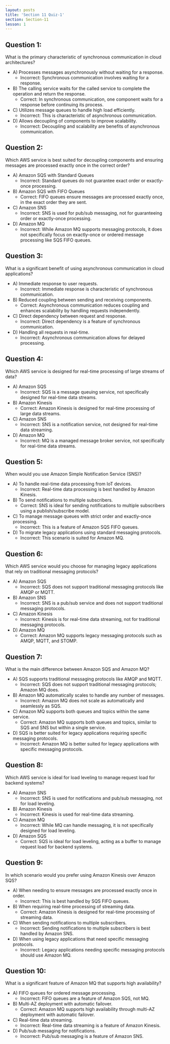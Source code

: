 ```yaml
---
layout: posts
title: 'Section 11 Quiz-1'
section: Section-11
lesson: 1
---
```


<!-- Content Covered Lessons-1 to 5 of Section-11 -->

## Question 1:

What is the primary characteristic of synchronous communication in cloud architectures?

- A) Processes messages asynchronously without waiting for a response.
  - Incorrect: Synchronous communication involves waiting for a response.
- B) The calling service waits for the called service to complete the operation and return the response.
  - Correct: In synchronous communication, one component waits for a response before continuing its process.
- C) Utilizes message queues to handle high load efficiently.
  - Incorrect: This is characteristic of asynchronous communication.
- D) Allows decoupling of components to improve scalability.
  - Incorrect: Decoupling and scalability are benefits of asynchronous communication.

<!-- pagebreak -->

## Question 2:

Which AWS service is best suited for decoupling components and ensuring messages are processed exactly once in the correct order?

- A) Amazon SQS with Standard Queues
  - Incorrect: Standard queues do not guarantee exact order or exactly-once processing.
- B) Amazon SQS with FIFO Queues
  - Correct: FIFO queues ensure messages are processed exactly once, in the exact order they are sent.
- C) Amazon SNS
  - Incorrect: SNS is used for pub/sub messaging, not for guaranteeing order or exactly-once processing.
- D) Amazon MQ
  - Incorrect: While Amazon MQ supports messaging protocols, it does not specifically focus on exactly-once or ordered message processing like SQS FIFO queues.

<!-- pagebreak -->

## Question 3:

What is a significant benefit of using asynchronous communication in cloud applications?

- A) Immediate response to user requests.
  - Incorrect: Immediate response is characteristic of synchronous communication.
- B) Reduced coupling between sending and receiving components.
  - Correct: Asynchronous communication reduces coupling and enhances scalability by handling requests independently.
- C) Direct dependency between request and response.
  - Incorrect: Direct dependency is a feature of synchronous communication.
- D) Handling all requests in real-time.
  - Incorrect: Asynchronous communication allows for delayed processing.

<!-- pagebreak -->

## Question 4:

Which AWS service is designed for real-time processing of large streams of data?

- A) Amazon SQS
  - Incorrect: SQS is a message queuing service, not specifically designed for real-time data streams.
- B) Amazon Kinesis
  - Correct: Amazon Kinesis is designed for real-time processing of large data streams.
- C) Amazon SNS
  - Incorrect: SNS is a notification service, not designed for real-time data streaming.
- D) Amazon MQ
  - Incorrect: MQ is a managed message broker service, not specifically for real-time data streams.

<!-- pagebreak -->

## Question 5:

When would you use Amazon Simple Notification Service (SNS)?

- A) To handle real-time data processing from IoT devices.
  - Incorrect: Real-time data processing is best handled by Amazon Kinesis.
- B) To send notifications to multiple subscribers.
  - Correct: SNS is ideal for sending notifications to multiple subscribers using a publish/subscribe model.
- C) To manage message queues with strict order and exactly-once processing.
  - Incorrect: This is a feature of Amazon SQS FIFO queues.
- D) To migrate legacy applications using standard messaging protocols.
  - Incorrect: This scenario is suited for Amazon MQ.

<!-- pagebreak -->

## Question 6:

Which AWS service would you choose for managing legacy applications that rely on traditional messaging protocols?

- A) Amazon SQS
  - Incorrect: SQS does not support traditional messaging protocols like AMQP or MQTT.
- B) Amazon SNS
  - Incorrect: SNS is a pub/sub service and does not support traditional messaging protocols.
- C) Amazon Kinesis
  - Incorrect: Kinesis is for real-time data streaming, not for traditional messaging protocols.
- D) Amazon MQ
  - Correct: Amazon MQ supports legacy messaging protocols such as AMQP, MQTT, and STOMP.

<!-- pagebreak -->

## Question 7:

What is the main difference between Amazon SQS and Amazon MQ?

- A) SQS supports traditional messaging protocols like AMQP and MQTT.
  - Incorrect: SQS does not support traditional messaging protocols; Amazon MQ does.
- B) Amazon MQ automatically scales to handle any number of messages.
  - Incorrect: Amazon MQ does not scale as automatically and seamlessly as SQS.
- C) Amazon MQ supports both queues and topics within the same service.
  - Correct: Amazon MQ supports both queues and topics, similar to SQS and SNS but within a single service.
- D) SQS is better suited for legacy applications requiring specific messaging protocols.
  - Incorrect: Amazon MQ is better suited for legacy applications with specific messaging protocols.

<!-- pagebreak -->

## Question 8:

Which AWS service is ideal for load leveling to manage request load for backend systems?

- A) Amazon SNS
  - Incorrect: SNS is used for notifications and pub/sub messaging, not for load leveling.
- B) Amazon Kinesis
  - Incorrect: Kinesis is used for real-time data streaming.
- C) Amazon MQ
  - Incorrect: While MQ can handle messaging, it is not specifically designed for load leveling.
- D) Amazon SQS
  - Correct: SQS is ideal for load leveling, acting as a buffer to manage request load for backend systems.

<!-- pagebreak -->

## Question 9:

In which scenario would you prefer using Amazon Kinesis over Amazon SQS?

- A) When needing to ensure messages are processed exactly once in order.
  - Incorrect: This is best handled by SQS FIFO queues.
- B) When requiring real-time processing of streaming data.
  - Correct: Amazon Kinesis is designed for real-time processing of streaming data.
- C) When sending notifications to multiple subscribers.
  - Incorrect: Sending notifications to multiple subscribers is best handled by Amazon SNS.
- D) When using legacy applications that need specific messaging protocols.
  - Incorrect: Legacy applications needing specific messaging protocols should use Amazon MQ.

<!-- pagebreak -->

## Question 10:

What is a significant feature of Amazon MQ that supports high availability?

- A) FIFO queues for ordered message processing.
  - Incorrect: FIFO queues are a feature of Amazon SQS, not MQ.
- B) Multi-AZ deployment with automatic failover.
  - Correct: Amazon MQ supports high availability through multi-AZ deployment with automatic failover.
- C) Real-time data streaming.
  - Incorrect: Real-time data streaming is a feature of Amazon Kinesis.
- D) Pub/sub messaging for notifications.
  - Incorrect: Pub/sub messaging is a feature of Amazon SNS.
